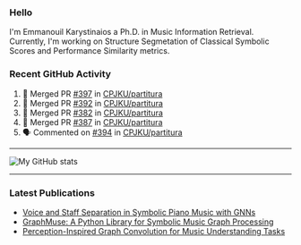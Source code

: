 ### Hello

I'm Emmanouil Karystinaios a Ph.D. in Music Information Retrieval.
Currently, I'm working on Structure Segmetation of Classical Symbolic Scores and Performance Similarity metrics.


### Recent GitHub Activity
  
<!--START_SECTION:activity-->
1. 🎉 Merged PR [#397](https://github.com/CPJKU/partitura/pull/397) in [CPJKU/partitura](https://github.com/CPJKU/partitura)
2. 🎉 Merged PR [#392](https://github.com/CPJKU/partitura/pull/392) in [CPJKU/partitura](https://github.com/CPJKU/partitura)
3. 🎉 Merged PR [#382](https://github.com/CPJKU/partitura/pull/382) in [CPJKU/partitura](https://github.com/CPJKU/partitura)
4. 🎉 Merged PR [#387](https://github.com/CPJKU/partitura/pull/387) in [CPJKU/partitura](https://github.com/CPJKU/partitura)
5. 🗣 Commented on [#394](https://github.com/CPJKU/partitura/pull/394#issuecomment-2428646185) in [CPJKU/partitura](https://github.com/CPJKU/partitura)
<!--END_SECTION:activity-->

---

![My GitHub stats](https://github-readme-stats.vercel.app/api?username=manoskary&show_icons=true&theme=radical)


<!--
**manoskary/manoskary** is a ✨ _special_ ✨ repository because its `README.md` (this file) appears on your GitHub profile.

Here are some ideas to get you started:

- 🔭 I’m currently working on ...
- 🌱 I’m currently learning ...
- 👯 I’m looking to collaborate on ...
- 🤔 I’m looking for help with ...
- 💬 Ask me about ...
- 📫 How to reach me: ...
- 😄 Pronouns: ...
- ⚡ Fun fact: ...
-->

---

### Latest Publications

<!-- BLOG-POST-LIST:START -->
- [Voice and Staff Separation in Symbolic Piano Music with GNNs](https://towardsdatascience.com/voice-and-staff-separation-in-symbolic-piano-music-with-gnns-0cab100629cf?source=rss-9d63e988ed0c------2)
- [GraphMuse: A Python Library for Symbolic Music Graph Processing](https://towardsdatascience.com/graphmuse-a-python-library-for-symbolic-music-graph-processing-40dbd9baf319?source=rss-9d63e988ed0c------2)
- [Perception-Inspired Graph Convolution for Music Understanding Tasks](https://towardsdatascience.com/perception-inspired-graph-convolution-for-music-understanding-tasks-4d2ba1be48e7?source=rss-9d63e988ed0c------2)
<!-- BLOG-POST-LIST:END -->

